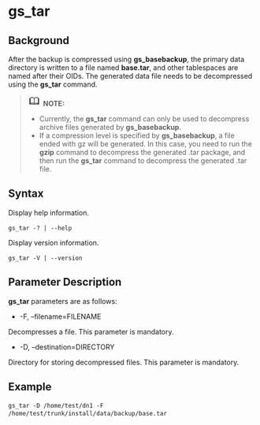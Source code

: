 # gs\_tar<a name="EN-US_TOPIC_0277825669"></a>

## Background<a name="section14892026417"></a>

After the backup is compressed using  **gs\_basebackup**, the primary data directory is written to a file named  **base.tar**, and other tablespaces are named after their OIDs. The generated data file needs to be decompressed using the  **gs\_tar**  command.

>![](public_sys-resources/icon-note.gif) **NOTE:** 
>-   Currently, the  **gs\_tar**  command can only be used to decompress archive files generated by  **gs\_basebackup**.
>-   If a compression level is specified by  **gs\_basebackup**, a file ended with gz will be generated. In this case, you need to run the  **gzip**  command to decompress the generated .tar package, and then run the  **gs\_tar**  command to decompress the generated .tar file.

## Syntax<a name="section253225804218"></a>

Display help information.

```
gs_tar -? | --help
```

Display version information.

```
gs_tar -V | --version
```

## Parameter Description<a name="section1675192014459"></a>

**gs\_tar**  parameters are as follows:

-   -F, –filename=FILENAME


Decompresses a file. This parameter is mandatory.

-   -D, –destination=DIRECTORY


Directory for storing decompressed files. This parameter is mandatory.

## Example<a name="section110917418469"></a>

```
gs_tar -D /home/test/dn1 -F /home/test/trunk/install/data/backup/base.tar
```

